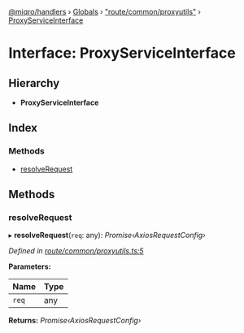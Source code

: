 [@miqro/handlers](../README.md) › [Globals](../globals.md) › ["route/common/proxyutils"](../modules/_route_common_proxyutils_.md) › [ProxyServiceInterface](_route_common_proxyutils_.proxyserviceinterface.md)

# Interface: ProxyServiceInterface

## Hierarchy

* **ProxyServiceInterface**

## Index

### Methods

* [resolveRequest](_route_common_proxyutils_.proxyserviceinterface.md#resolverequest)

## Methods

###  resolveRequest

▸ **resolveRequest**(`req`: any): *Promise‹AxiosRequestConfig›*

*Defined in [route/common/proxyutils.ts:5](https://github.com/claukers/miqro-express/blob/56b5831/src/route/common/proxyutils.ts#L5)*

**Parameters:**

Name | Type |
------ | ------ |
`req` | any |

**Returns:** *Promise‹AxiosRequestConfig›*
